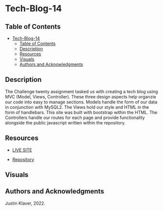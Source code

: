 # Tech-Blog-14

## Table of Contents

- [Tech-Blog-14](#tech-blog-14)
  - [Table of Contents](#table-of-contents)
  - [Description](#description)
  - [Resources](#resources)
  - [Visuals](#visuals)
  - [Authors and Acknowledgments](#authors-and-acknowledgments)

## Description

The Challenge twenty assignment tasked us with creating a tech blog using MVC (Model, Views, Controller). These three design aspects help organzie our code into easy to manage sections. Models handle the form of our data in conjunction with MySQL2. The Views hold our style and HTML in the form of handlebars. This site was built with bootstrap within the HTML. The Controllers handle our routes for each page and provide functionality alongside the public javascript written within the repository.

## Resources

- [LIVE SITE]()

- [Repository](https://github.com/Jklaver91/Tech-Blog-14)

## Visuals


## Authors and Acknowledgments

Justin Klaver, 2022.